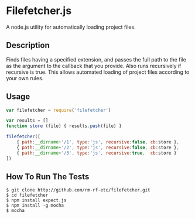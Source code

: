 
Filefetcher.js
==============

A node.js utility for automatically loading project files.

## Description

Finds files having a specified extension, and passes the full path to the file as the
argument to the callback that you provide. Also runs recursively if recursive is true.
This allows automated loading of project files according to your own rules.

## Usage

```js
var filefetcher = require('filefetcher')

var results = []
function store (file) { results.push(file) }

filefetcher([
    { path:__dirname+'/1', type:'js', recursive:false, cb:store },
    { path:__dirname+'/2', type:'js', recursive:false, cb:store },
    { path:__dirname+'/3', type:'js', recursive:true,  cb:store }
])
```

## How To Run The Tests

```
$ git clone http://github.com/rm-rf-etc/filefetcher.git
$ cd filefetcher
$ npm install expect.js
$ npm install -g mocha
$ mocha
```
